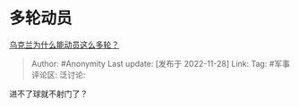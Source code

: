 # 多轮动员
[乌克兰为什么能动员这么多轮？](https://www.zhihu.com/question/568971051/answer/2777799304)

> Author: #Anonymity
> Last update: [发布于 2022-11-28]
> Link:
> Tag: #军事
> 评论区:
> 泛讨论:

进不了球就不射门了？
